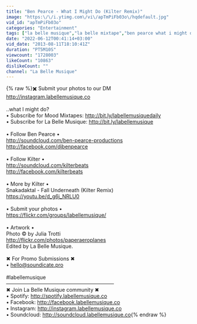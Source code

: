 ```yaml
---
title: "Ben Pearce - What I Might Do (Kilter Remix)"
image: "https:\/\/i.ytimg.com\/vi\/apTmPiFb03o\/hqdefault.jpg"
vid_id: "apTmPiFb03o"
categories: "Entertainment"
tags: ["la belle musique","la belle mixtape","ben pearce what i might do"]
date: "2022-06-12T00:41:14+03:00"
vid_date: "2013-08-11T18:10:41Z"
duration: "PT5M10S"
viewcount: "1728003"
likeCount: "10863"
dislikeCount: ""
channel: "La Belle Musique"
---
```

{% raw %}✖️ Submit your photos to our DM<br /> <a rel="nofollow" target="blank" href="http://instagram.labellemusique.co">http://instagram.labellemusique.co</a> <br /><br />..what I might do?<br />• Subscribe for Mood Mixtapes: <a rel="nofollow" target="blank" href="http://bit.ly/labellemusiquedaily">http://bit.ly/labellemusiquedaily</a><br />• Subscribe for La Belle Musique: <a rel="nofollow" target="blank" href="http://bit.ly/labellemusique">http://bit.ly/labellemusique</a><br /><br />• Follow Ben Pearce •<br /><a rel="nofollow" target="blank" href="http://soundcloud.com/ben-pearce-productions">http://soundcloud.com/ben-pearce-productions</a><br /><a rel="nofollow" target="blank" href="http://facebook.com/djbenpearce">http://facebook.com/djbenpearce</a><br /><br />• Follow Kilter •<br /><a rel="nofollow" target="blank" href="http://soundcloud.com/kilterbeats">http://soundcloud.com/kilterbeats</a><br /><a rel="nofollow" target="blank" href="http://facebook.com/kilterbeats">http://facebook.com/kilterbeats</a><br /><br />• More by Kilter • <br />Snakadaktal - Fall Underneath (Kilter Remix)<br /><a rel="nofollow" target="blank" href="https://youtu.be/d_g6j_NRLU0">https://youtu.be/d_g6j_NRLU0</a><br /><br />• Submit your photos •<br /><a rel="nofollow" target="blank" href="https://flickr.com/groups/labellemusique/">https://flickr.com/groups/labellemusique/</a><br /><br />• Artwork • <br />Photo © by Julia Trotti<br /><a rel="nofollow" target="blank" href="http://flickr.com/photos/paperaeroplanes">http://flickr.com/photos/paperaeroplanes</a><br />Edited by La Belle Musique.<br /><br />✖ For Promo Submissions ✖<br />• hello@soundicate.pro<br /><br />#labellemusique <br />—————————————————————<br />✖ Join La Belle Musique community ✖<br />• Spotify: <a rel="nofollow" target="blank" href="http://spotify.labellemusique.co">http://spotify.labellemusique.co</a><br />• Facebook: <a rel="nofollow" target="blank" href="http://facebook.labellemusique.co">http://facebook.labellemusique.co</a><br />• Instagram: <a rel="nofollow" target="blank" href="http://instagram.labellemusique.co">http://instagram.labellemusique.co</a><br />• Soundcloud: <a rel="nofollow" target="blank" href="http://soundcloud.labellemusique.co">http://soundcloud.labellemusique.co</a>{% endraw %}
